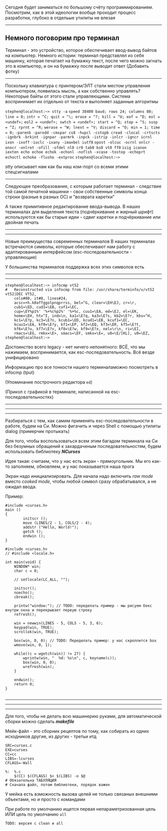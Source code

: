 Сегодня будет заниматься по большому счёту программированием. Посмотрим, как в этой идеологии вообще проходит процесс разработки, глубоко в отдельые утилиты не влезая

---
Немного поговорим про терминал
---
Терминал - это устройство, которое обеспечивает ввод-вывод байтов на компьютер.
Немного истории: терминал представлял из себя машинку, которая печатает на бумажку текст, после чего можно загнать это в компьютер, и он на бумажку после выводит ответ
(Добавить фотку)

---
Поскольку клавиатура с принтером/ЭЛТ стали местом управления компьютером, появилась мысль, а как собственно управлять?
Некоторые байты от этого стали управляющими. Система воспринимает их отдельно от текста и выполняет заданные алгоритмы

`stephen@localhost:~> stty -a`
`speed 38400 baud; rows 24; columns 80; line = 0;`
`intr = ^C; quit = ^\; erase = ^?; kill = ^U; eof = ^D; eol = <undef>;`
`eol2 = <undef>; swtch = <undef>; start = ^Q; stop = ^S; susp = ^Z; rprnt = ^R;`
`werase = ^W; lnext = ^V; discard = ^O; min = 1; time = 0;`
`-parenb -parodd -cmspar cs8 -hupcl -cstopb cread -clocal -crtscts`
`-ignbrk -brkint -ignpar -parmrk -inpck -istrip -inlcr -igncr icrnl ixon -ixoff`
`-iuclc -ixany -imaxbel iutf8`
`opost -olcuc -ocrnl onlcr -onocr -onlret -ofill -ofdel nl0 cr0 tab0 bs0 vt0 ff0`
`isig icanon iexten echo echoe echok -echonl -noflsh -xcase -tostop -echoprt`
`echoctl echoke -flusho -extproc`
`stephen@localhost:~>` 

stty описывает нам как бы наш ком-порт со всеми этими спецсигналами

---
Следующее преобразование, с которым работает терминал - следствие той самой печатной машинки - свои собственные символы конца строки (разные в разных ОС) и "возврата каретки"

А также примитивное редактирование ввода-вывода. В наших терминалах для выделения текста (подчёркивание и жирный шрифт) используются как бы старые идеи - сдвиг каретки и подчёркивание или двойная печать

---
---
Новые преимущества современных терминалов
В наших терминалах встречаются символы, которые обеспечивают нам работу с адаптированным интерфейсом
(esc-последовательности - управляющие)

У большинства терминалов поддержка всех этих символов есть

---
---

```
stephen@localhost:~> infocmp vt52
#	Reconstructed via infocmp from file: /usr/share/terminfo/v/vt52
vt52|DEC VT52,
	cols#80, it#8, lines#24,
	acsc=+h.k0affggolpnqprrss, bel=^G, clear=\EH\EJ, cr=\r,
	cub1=\ED, cud1=\EB, cuf1=\EC,
	cup=\EY%p1%' '%+%c%p2%' '%+%c, cuu1=\EA, ed=\EJ, el=\EK,
	home=\EH, ht=^I, ind=\n, ka1=\E?q, ka3=\E?s, kb2=\E?r, kbs=^H,
	kc1=\E?p, kc3=\E?n, kcub1=\ED, kcud1=\EB, kcuf1=\EC,
	kcuu1=\EA, kf0=\E?y, kf1=\EP, kf2=\EQ, kf3=\ER, kf5=\E?t,
	kf6=\E?u, kf7=\E?v, kf8=\E?w, kf9=\E?x, nel=\r\n, ri=\EI,
	rmacs=\EG, rmkx=\E>, smacs=\EF, smkx=\E=, u8=\E/[KL], u9=\EZ,
stephen@localhost:~> 

```

Достоинство всего legacy - нет ничего непонятного: ВСЁ, что мы нажимаем, воспринимается, как esc-последовательность. Всё везде унифицировано

Информацию про все тонкости нашего терминаламожно посмотреть в infocmp (tput)

(Упоминание построчного редактора `ed`)

(Прикол с графикой в терминале, написанной на esc-последовательностях)

---
---
---

Разбираться с тем, как самим применять esc-последовательности в работе, будем на Си. Можно фигачить и через Shell с помощью утилиты dialog (примерчик протыкать)

Для того, чтобы воспользоваться всем этим багадом терминала на Си без безумных обращений к захардаченым последовательностям, будем использовать библиотеку ***NCurses***

Идея такая: считаем, что у нас есть экран - прямоугольник. Мы его как-то заполняем, обновляем, и у нас показывается наша прога

Экран надо инициализировать. Для начала надо включить *raw mode* вместо *cooked mode*, чтобы любой символ сразу обрабатывался, а не ожидал ввода.

Пример:
```
#include <curses.h>
main ()
{
        initscr ();
        move (LINES/2 - 1, COLS/2 - 4);
        addstr ("Hello, World!");
        getch ();
        endwin ();
}
```


```
#include <curses.h>
// #include <locale.h>

int main(void) {
	WINDOW* win;
	char c = 0;

	// setlocale(LC_ALL, "");

	initscr();
	noecho();
	cbreak();

	printw("window:"); // TODO: переделать пример - мы рисуем бокс внутри окна и перекрывает первую строку
	refresh();

	win = newwin(LINES - 5, COLS - 5, 3, 6);
	keypad(win, TRUE);
	scrollok(win, TRUE);

	box(win, 0, 0); // TODO: Переделать пример: у нас скроллится box
	wmove(win, 0, 1);

	while((c = wgetch(win)) != 27) {
		wprintw(win, "  %d: %s\n", c, keyname(c));
		box(win, 0, 0);
		wrefresh(win);
	}

	endwin();
	return 0;
}


```

---
---
---
Для того, чтобы не делать всю машинерию руками, для автоматической сборки можно сделать ***makefile***

Мейк-файл - это сборник рецептов по тому, как собирать из одних исходников другие, из других - третьи итд
```
SRC=curses.c
EXE=curses
CC=cc
LIBS=-lcurses
CFLAGS=-Wall

%:	%.c
	$(CC) $(CFLAGS) $< $(LIBS) -o $@
# Обязательна ТАБУЛЯЦИЯ
# Cначала файл, потом библиотеки, порядок важен

```

 У мейка есть взможность вызова целей не только связаных внешними объектами, но и просто с командами

При работе по умолчанию ищется первая непараметризованная цель ИЛИ цель по умолчанию `all`

```
TODO: версия с clean и all
```